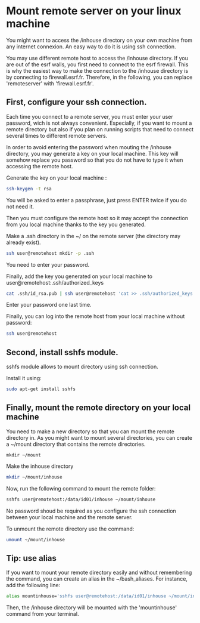 # Mount remote server on your linux machine

You might want to access the /inhouse directory on your own machine from any
internet connexion. An easy way to do it is using ssh connection.

You may use different remote host to access the /inhouse directory. If you are
out of the esrf walls, you first need to connect to the esrf firewall. This is
why the easiest way to make the connection to the /inhouse directory is by
connecting to firewall.esrf.fr. Therefore, in the following, you can replace
'remoteserver' with 'firewall.esrf.fr'.

## First, configure your ssh connection.
Each time you connect to a remote server, you must enter your user password,
wich is not always convenient. Especially, if you want to mount a remote 
directory but also if you plan on running scripts that need to connect several 
times to different remote servers.

In order to avoid entering the password when mouting the /inhouse directory, you may
generate a key on your local machine. This key will somehow replace you password
so that you do not have to type it when accessing the remote host.


Generate the key on your local machine :
```Bash
ssh-keygen -t rsa
```	
You will be asked to enter a passphrase, just press ENTER twice if you do not
need it.

Then you must configure the remote host so it may accept the connection from you
local machine thanks to the key you generated.

Make a .ssh directory in the ~/ on the remote server (the directory may already
exist).
```Bash
ssh user@remotehost mkdir -p .ssh
```
You need to enter your password.

Finally, add the key you generated on your local machine to   
user@remotehost:.ssh/authorized_keys
```Bash
cat .ssh/id_rsa.pub | ssh user@remotehost 'cat >> .ssh/authorized_keys'
```
Enter your password one last time.


Finally, you can log into the remote host from your local machine without
password:
```Bash
ssh user@remotehost
```

## Second, install sshfs module.
sshfs module allows to mount directory using ssh connection.


Install it using:  
```Bash
sudo apt-get install sshfs
```

## Finally, mount the remote directory on your local machine

You need to make a new directory so that you can mount the remote directory in.
As you might want to mount several directories, you can create a ~/mount
directory that contains the remote directories.
```
mkdir ~/mount
```
Make the inhouse directory
```Bash
mkdir ~/mount/inhouse
```
Now, run the following command to mount the remote folder:
```Bash
sshfs user@remotehost:/data/id01/inhouse ~/mount/inhouse
```

No password shoud be required as you configure the ssh connection between your
local machine and the remote server.

To unmount the remote directory use the command:
```Bash
umount ~/mount/inhouse
```

## Tip: use alias
If you want to mount your remote directory easily and without remembering the
command, you can create an alias in the ~/bash_aliases. For instance, add the
following line:
```Bash
alias mountinhouse='sshfs user@remotehost:/data/id01/inhouse ~/mount/inhouse'
```
Then, the /inhouse directory will be mounted with the 'mountinhouse' command 
from your terminal.
